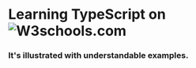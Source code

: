 # Learning TypeScript on ![W3schools.com](https://www.w3schools.com/typescript/)

### It's illustrated with understandable examples.